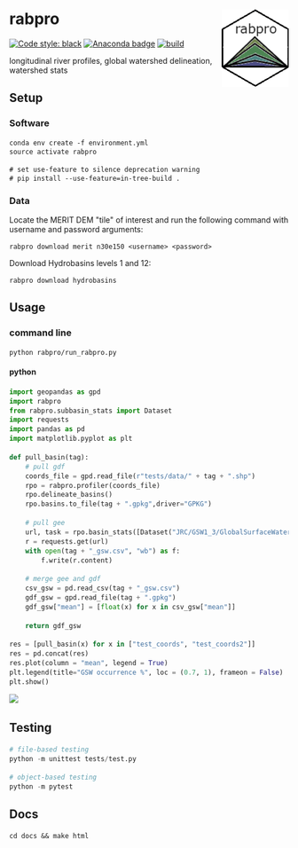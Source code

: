 # rabpro <a href='https:///jonschwenk.github.io/rabpro/'><img src="docs/_static/logo.png" align="right" height=140/></a>


[![Code style: black](https://img.shields.io/badge/code%20style-black-000000.svg)](https://github.com/psf/black) [![Anaconda badge](https://anaconda.org/jschwenk/rabpro/badges/version.svg)](https://anaconda.org/jschwenk/rabpro) [![build](https://github.com/jonschwenk/rabpro/actions/workflows/build.yaml/badge.svg)](https://github.com/jonschwenk/rabpro/actions/workflows/build.yaml)

longitudinal river profiles, global watershed delineation, watershed stats

## Setup

### Software

```shell
conda env create -f environment.yml
source activate rabpro

# set use-feature to silence deprecation warning
# pip install --use-feature=in-tree-build . 
```

### Data

Locate the MERIT DEM "tile" of interest and run the following command with username and password arguments:

```shell
rabpro download merit n30e150 <username> <password>
```

Download Hydrobasins levels 1 and 12:

```shell
rabpro download hydrobasins
```

## Usage

### command line

```shell
python rabpro/run_rabpro.py
```

#### python

```python
import geopandas as gpd
import rabpro
from rabpro.subbasin_stats import Dataset
import requests
import pandas as pd
import matplotlib.pyplot as plt

def pull_basin(tag):
    # pull gdf
    coords_file = gpd.read_file(r"tests/data/" + tag + ".shp")
    rpo = rabpro.profiler(coords_file)
    rpo.delineate_basins()
    rpo.basins.to_file(tag + ".gpkg",driver="GPKG")    
    
    # pull gee
    url, task = rpo.basin_stats([Dataset("JRC/GSW1_3/GlobalSurfaceWater", "occurrence")])
    r = requests.get(url)
    with open(tag + "_gsw.csv", "wb") as f:
        f.write(r.content)
    
    # merge gee and gdf
    csv_gsw = pd.read_csv(tag + "_gsw.csv")
    gdf_gsw = gpd.read_file(tag + ".gpkg")
    gdf_gsw["mean"] = [float(x) for x in csv_gsw["mean"]]
    
    return gdf_gsw

res = [pull_basin(x) for x in ["test_coords", "test_coords2"]]
res = pd.concat(res)
res.plot(column = "mean", legend = True)
plt.legend(title="GSW occurrence %", loc = (0.7, 1), frameon = False)
plt.show()
```

![](https://jonschwenk.github.io/rabpro/_images/readme.png)

## Testing

```python
# file-based testing
python -m unittest tests/test.py

# object-based testing
python -m pytest
```

## Docs

```shell
cd docs && make html
```
